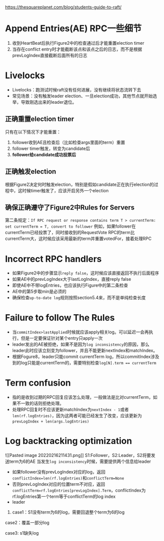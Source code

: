 https://thesquareplanet.com/blog/students-guide-to-raft/
# Append Entries(AE) RPC一些细节
1. 收到HeartBeat后执行Figure2中的检查通过后才能重置election timer
2. 当存在conflict entry时才能截断该点和该点之后的日志，而不是根据prevLogIndex直接截断后面所有的日志
# Livelocks
- Livelocks：跑测试时候raft没有任何进展，没有继续将状态流转下去
- 常见场景：没有触发leader election、一旦election成功，其他节点就开始选举，导致刚选出来的leader退位。
## 正确重置election timer
只有在以下情况下才能重置：
1. follower收到AE且检查后（比如检查args里面的term）重置
2. follower timer触发，转变为candidate后
3. **follower给candidate成功投票后**
## 正确触发election
根据Figure2决定何时触发election，特别是假如candidate正在执行election的过程中，这时候timer触发了，应该开启另外一个election
## 确保正确遵守了Figure2中Rules for Servers
第二条规定：`If RPC request or response contains term T > currentTerm: set currentTerm = T, convert to follower`
例如，如果follower在currentTerm已经投票了，同时接收到的RequestVote RPC的term比currentTerm大，这时候应该采用最新的term并重置votedFor，接着处理RPC
# Incorrect RPC handlers
- 如果Figure2中的步骤显示`reply false`，这时候应该直接返回不执行后面程序
- 如果AE中的prevLogIndex大于lastLogIndex，直接reply false
- 即使AE中不带logEntries，也应该执行Figure中的第二条检查
- AE中的第5步取min是必须的
- 确保检查`up-to-date log`规则按照section5.4来，而不是单纯检查长度
# Failure to follow The Rules
- 当`commitIndex>lastApplied`时候就应该apply相关log。可以延迟一会再执行，但是一定要保证针对某个entry只apply一次
- leader发出的AE被拒绝，如果不是因为`log inconsistency`的原因，那么leader此时应该立刻变为follower，并且不能更新nextIndex和matchIndex。
- 根据Fogure8，leader只能commit currentTerm log，所以commitIndex涉及到的log只能是currentTerm的，需要特别检查`log[N].term == currentTerm`
# Term confusion
- 指的是收到过期的RPC回复应该怎么处理，一般做法是比对currentTerm，如果不一致的话则拒绝处理。
- 处理RPC回复时不应该更新matchIndex为`nextIndex - 1`或者`len(rf.logEntries)`，因为这两者可能已经发生了改变，应该更新为`prevLogIndex + len(args.logEntries)`
# Log backtracking optimization
![[Pasted image 20220216211431.png]]
S1:Follower，S2:Leader，S2将要发送term为6的AE
当发生`log inconsistency`时候，需要提供两个信息给leader
- 如果follower没有prevLogIndex对应的log，返回`conflictIndex=len(rf.logEntries)`和`conflictTerm=None`
- 否则prevLogIndex对应的位置term不对应，返回`conflictTerm=rf.logEntries[prevLogIndex].Term`，conflictIndex为rf.logEntries第一个term等于conflictTerm的log index
- leader
1. case1：S1没有term为6的log，需要回退整个term为6的log

 case2：覆盖一部分log
	
case3: s1缺失log